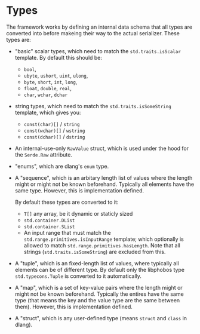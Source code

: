 # Types

The framework works by defining an internal data schema that all types are converted into before makeing their way to the actual serializer. These types are:

- "basic" scalar types, which need to match the `std.traits.isScalar` template. By default this should be:
  - `bool`,
  - `ubyte`, `ushort`, `uint`, `ulong`,
  - `byte`, `short`, `int`, `long`,
  - `float`, `double`, `real`,
  - `char`, `wchar`, `dchar`

- string types, which need to match the `std.traits.isSomeString` template, which gives you:
  - `const(char)[]` / `string`
  - `const(wchar)[]` / `wstring`
  - `const(dchar)[]` / `dstring`

- An internal-use-only `RawValue` struct, which is used under the hood for the `Serde.Raw` attribute.

- "enums", which are dlang's `enum` type.

- A "sequence", which is an arbitary length list of values where the length might or might not be known beforehand. Typically all elements have the same type. However, this is implementation defined.

  By default these types are converted to it:
  - `T[]` any array, be it dynamic or staticly sized
  - `std.container.DList`
  - `std.container.SList`
  - An input range that must match the `std.range.primitives.isInputRange` template; which optionally is allowed to match `std.range.primitives.hasLength`. Note that all strings (`std.traits.isSomeString`) are excluded from this.

- A "tuple", which is an fixed-length list of values, where typically all elements can be of different type. By default only the libphobos type `std.typecons.Tuple` is converted to it automatically.

- A "map", which is a set of key-value pairs where the length might or might not be known beforehand. Typically the entires have the same type (that means the key and the value type are the same between them). However, this is implementation defined.

- A "struct", which is any user-defined type (means `struct` and `class` in dlang).
